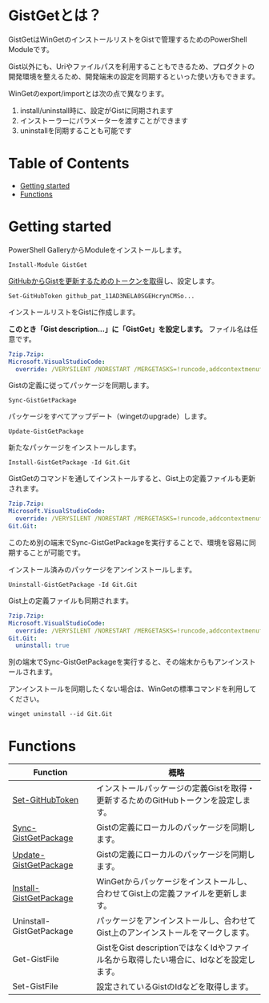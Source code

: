 # GistGetとは？

GistGetはWinGetのインストールリストをGistで管理するためのPowerShell Moduleです。

Gist以外にも、Uriやファイルパスを利用することもできるため、プロダクトの開発環境を整えるため、開発端末の設定を同期するといった使い方もできます。

WinGetのexport/importとは次の点で異なります。

1. install/uninstall時に、設定がGistに同期されます
2. インストーラーにパラメーターを渡すことができます
3. uninstallを同期することも可能です

# Table of Contents 

- [Getting started](#getting-started)
- [Functions](#functions)

# Getting started

PowerShell GalleryからModuleをインストールします。

```pwsh
Install-Module GistGet
```

[GitHubからGistを更新するためのトークンを取得](docs/ja-jp/Set-GitHubToken.md)し、設定します。

```pwsh
Set-GitHubToken github_pat_11AD3NELA0SGEHcrynCMSo...
```

インストールリストをGistに作成します。 

**このとき「Gist description...」に「GistGet」を設定します。** ファイル名は任意です。

```yaml
7zip.7zip:
Microsoft.VisualStudioCode:
  override: /VERYSILENT /NORESTART /MERGETASKS=!runcode,addcontextmenufiles,addcontextmenufolders,associatewithfiles,addtopath
```

Gistの定義に従ってパッケージを同期します。

```pwsh
Sync-GistGetPackage
```

パッケージをすべてアップデート（wingetのupgrade）します。

```pwsh
Update-GistGetPackage
```

新たなパッケージをインストールします。

```pwsh
Install-GistGetPackage -Id Git.Git
```

GistGetのコマンドを通してインストールすると、Gist上の定義ファイルも更新されます。

```yaml
7zip.7zip:
Microsoft.VisualStudioCode:
  override: /VERYSILENT /NORESTART /MERGETASKS=!runcode,addcontextmenufiles,addcontextmenufolders,associatewithfiles,addtopath
Git.Git:
```

このため別の端末でSync-GistGetPackageを実行することで、環境を容易に同期することが可能です。

インストール済みのパッケージをアンインストールします。

```pwsh
Uninstall-GistGetPackage -Id Git.Git
```

Gist上の定義ファイルも同期されます。

```yaml
7zip.7zip:
Microsoft.VisualStudioCode:
  override: /VERYSILENT /NORESTART /MERGETASKS=!runcode,addcontextmenufiles,addcontextmenufolders,associatewithfiles,addtopath
Git.Git:
  uninstall: true
```

別の端末でSync-GistGetPackageを実行すると、その端末からもアンインストールされます。

アンインストールを同期したくない場合は、WinGetの標準コマンドを利用してください。

```pwsh
winget uninstall --id Git.Git
```

# Functions

|Function|概略|
|--|--|
|[Set-GitHubToken](docs/ja-jp/Set-GitHubToken.md)|インストールパッケージの定義Gistを取得・更新するためのGitHubトークンを設定します。|
|[Sync-GistGetPackage](docs/ja-jp/Sync-GistGetPackage.md)|Gistの定義にローカルのパッケージを同期します。|
|[Update-GistGetPackage](docs/ja-jp/Update-GistGetPackage.md)|Gistの定義にローカルのパッケージを同期します。|
|[Install-GistGetPackage](docs/ja-jp/Install-GistGetPackage.md)|WinGetからパッケージをインストールし、合わせてGist上の定義ファイルを更新します。|
|Uninstall-GistGetPackage|パッケージをアンインストールし、合わせてGist上のアンインストールをマークします。|
|Get-GistFile|GistをGist descriptionではなくIdやファイル名から取得したい場合に、Idなどを設定します。|
|Set-GistFile|設定されているGistのIdなどを取得します。|
